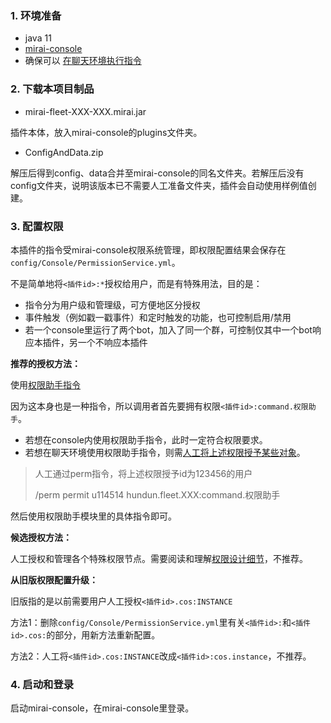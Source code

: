 ### 1. 环境准备

- java 11
- [mirai-console](https://github.com/mamoe/mirai/blob/dev/docs/UserManual.md)
- 确保可以 [在聊天环境执行指令](https://github.com/project-mirai/chat-command)  

### 2. 下载本项目制品

- mirai-fleet-XXX-XXX.mirai.jar

插件本体，放入mirai-console的plugins文件夹。

- ConfigAndData.zip

解压后得到config、data合并至mirai-console的同名文件夹。若解压后没有config文件夹，说明该版本已不需要人工准备文件夹，插件会自动使用样例值创建。

### 3. 配置权限

本插件的指令受mirai-console权限系统管理，即权限配置结果会保存在`config/Console/PermissionService.yml`。

不是简单地将`<插件id>:*`授权给用户，而是有特殊用法，目的是：

- 指令分为用户级和管理级，可方便地区分授权
- 事件触发（例如戳一戳事件）和定时触发的功能，也可控制启用/禁用
- 若一个console里运行了两个bot，加入了同一个群，可控制仅其中一个bot响应本插件，另一个不响应本插件

**推荐的授权方法：**

使用[权限助手指令](./starter-functions/CharacterAdminHelperFunction.md)

因为这本身也是一种指令，所以调用者首先要拥有权限`<插件id>:command.权限助手`。

- 若想在console内使用权限助手指令，此时一定符合权限要求。
- 若想在聊天环境使用权限助手指令，则需[人工将上述权限授予某些对象](https://github.com/mamoe/mirai/blob/dev/docs/ConsoleTerminal.md#%E5%9C%A8%E7%BE%A4%E8%81%8A%E4%B8%AD%E4%BD%BF%E7%94%A8%E5%91%BD%E4%BB%A4-%E6%9D%83%E9%99%90%E6%8E%88%E4%BA%88)。

> 人工通过perm指令，将上述权限授予id为123456的用户
>
> /perm permit u114514 hundun.fleet.XXX:command.权限助手  

然后使用权限助手模块里的具体指令即可。

**候选授权方法：**

人工授权和管理各个特殊权限节点。需要阅读和理解[权限设计细节](./权限设计细节.md)，不推荐。

**从旧版权限配置升级：**

旧版指的是以前需要用户人工授权`<插件id>.cos:INSTANCE`

方法1：删除`config/Console/PermissionService.yml`里有关`<插件id>:`和`<插件id>.cos:`的部分，用新方法重新配置。

方法2：人工将`<插件id>.cos:INSTANCE`改成`<插件id>:cos.instance`，不推荐。

### 4. 启动和登录

启动mirai-console，在mirai-console里登录。
